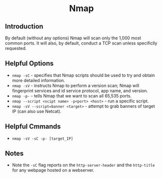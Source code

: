 # <h1 style="text-align:center">Nmap</h1>

## Introduction


By default (without any options) Nmap will scan only the 1,000 most common ports. It will also, by default, conduct a TCP scan unless specificlly requested. 

## Helpful Options

* ```nmap -sC``` - specifies that Nmap scripts should be used to try and obtain more detailed information.
* ```nmap -sV``` - instructs Nmap to perform a version scan; Nmap will fingerprint services and id service protocol, app name, and version.
* ```nmap -p-``` - tells Nmap that we want to scan all 65,535 ports.
* ```nmap --script <scipt name> -p<port> <host>``` - run a specific script. 
* ```nmap -sV --script=banner <target>``` - attempt to grab banners of target IP (can also use Netcat). 

## Helpful Cmmands

* ```nmap -sV -sC -p- [target_IP]```

## Notes

* Note the ```-sC``` flag reports on the ```http-server-header``` and the ```http-title``` for any webpage hosted on a webserver. 
